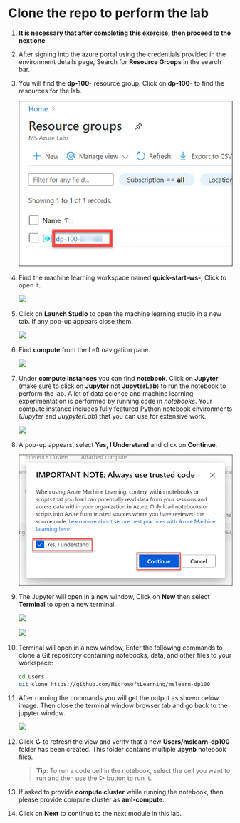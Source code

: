 

# Clone the repo to perform the lab

1. **It is necessary that after completing this exercise, then proceed to the next one**.

1. After signing into the azure portal using the credentials provided in the environment details page, Search for **Resource Groups** in the search bar.

1. You will find the **dp-100-<inject key="DeploymentID" enableCopy="false"/>** resource group. Click on **dp-100-<inject key="DeploymentID" enableCopy="false"/>** to find the resources for the lab.

    ![](images/dp100_page2-rg.png)

1. Find the machine learning workspace named **quick-start-ws-<inject key="DeploymentID" enableCopy="false"/>**, Click to open it.

    ![](images/img2.png)
    
1. Click on **Launch Studio** to open the machine learning studio in a new tab. If any pop-up appears close them.

    ![](images/img3.png)
    
1. Find **compute** from the Left navigation pane.

    ![](images/compute-1.png)
    
1. Under **compute instances** you can find **notebook<inject key="DeploymentID" enableCopy="false"/>**. Click on **Jupyter** (make sure to click on **Jupyter** not **JupyterLab**) to run the notebook to perform the lab. A lot of data science and machine learning experimentation is performed by running code in *notebooks*. Your compute instance includes fully featured Python notebook environments (*Jupyter* and *JuypyterLab*) that you can use for extensive work.

    ![](images/img5.png)
    
1. A pop-up appears, select **Yes, I Understand** and click on **Continue**.

    ![](images/dp100_page2-trustedCode.png)
    
1. The Jupyter will open in a new window, Click on **New** then select **Terminal** to open a new terminal.

    ![](images/img7.png)
    
    ![](images/img8.png)

1. Terminal will open in a new window, Enter the following commands to clone a Git repository containing notebooks, data, and other files to your workspace:

    ```bash
    cd Users
    git clone https://github.com/MicrosoftLearning/mslearn-dp100
    ```

1. After running the commands you will get the output as shown below image. Then close the terminal window browser tab and go back to the jupyter window.

    ![](images/img9.png)

1. Click **&#8635;** to refresh the view and verify that a new **Users/mslearn-dp100** folder has been created. This folder contains multiple **.ipynb** notebook files.

   > **Tip**: To run a code cell in the notebook, select the cell you want to run and then use the **&#9655;** button to run it.

1. If asked to provide **compute cluster** while running the notebook, then please provide compute cluster as **aml-compute**.

1. Click on **Next** to continue to the next module in this lab.
